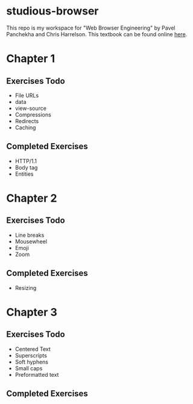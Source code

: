 # studious-browser
This repo is my workspace for "Web Browser Engineering" by Pavel Panchekha and Chris Harrelson.
This textbook can be found online [here](https://browser.engineering/index.html).




# Chapter 1
## Exercises Todo
- File URLs
- data
- view-source
- Compressions
- Redirects
- Caching
## Completed Exercises
- HTTP/1.1
- Body tag
- Entities  
  
# Chapter 2
## Exercises Todo
- Line breaks
- Mousewheel
- Emoji
- Zoom
## Completed Exercises
- Resizing

# Chapter 3
## Exercises Todo
- Centered Text
- Superscripts
- Soft hyphens
- Small caps
- Preformatted text
## Completed Exercises
